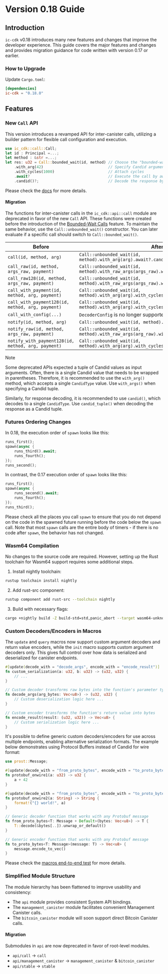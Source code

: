 # Version 0.18 Guide

## Introduction

`ic-cdk` v0.18 introduces many new features and changes that improve the developer experience.
This guide covers the major features and changes and provides migration guidance for code written with version 0.17 or earlier.

### How to Upgrade

Update `Cargo.toml`:
```toml
[dependencies]
ic-cdk = "0.18.0"
```

## Features

### New `Call` API

This version introduces a revamped API for inter-canister calls, utilizing a builder pattern for flexible call configuration and execution.

```rust
use ic_cdk::call::Call;
let id : Principal =...;
let method : &str =...;
let res: u32 = Call::bounded_wait(id, method) // Choose the "bounded-wait" constructor
    .with_arg(42)                             // Specify Candid argument
    .with_cycles(1000)                        // Attach cycles
    .await?                                   // Execute the call by awaiting it
    .candid()?;                               // Decode the response bytes as Candid value
```

Please check the [docs](https://docs.rs/ic-cdk/0.18.0/ic_cdk/call/struct.Call.html) for more details.

#### Migration

The functions for inter-canister calls in the `ic_cdk::api::call` module are deprecated in favor of the new `Call` API. These functions were created before the introduction of the [Bounded-Wait Calls](https://internetcomputer.org/docs/references/async-code#ic-call-types) feature. To maintain the same behavior, use the `Call::unbounded_wait()` constructor. You can later evaluate if a specific call should switch to `Call::bounded_wait()`.

| Before                                             | After                                                                                    |
|----------------------------------------------------|------------------------------------------------------------------------------------------|
| `call(id, method, arg)`                            | `Call::unbounded_wait(id, method).with_arg(arg).await?.candid()?`                        |
| `call_raw(id, method, args_raw, payment)`          | `Call::unbounded_wait(id, method).with_raw_args(args_raw).with_cycles(payment).await?`   |
| `call_raw128(id, method, args_raw, payment)`       | `Call::unbounded_wait(id, method).with_raw_args(args_raw).with_cycles(payment).await?`   |
| `call_with_payment(id, method, arg, payment)`      | `Call::unbounded_wait(id, method).with_arg(arg).with_cycles(payment).await?.candid()?`   |
| `call_with_payment128(id, method, arg, payment)`   | `Call::unbounded_wait(id, method).with_arg(arg).with_cycles(payment).await?.candid()?`   |
| `call_with_config(...)`                            | `DecoderConfig` is no longer supported.                                                  |
| `notify(id, method, arg)`                          | `Call::unbounded_wait(id, method).with_arg(arg).oneway()?`                               |
| `notify_raw(id, method, args_raw, payment)`        | `Call::unbounded_wait(id, method).with_raw_args(arg_raw).with_cycles(payment).oneway()?` |
| `notify_with_payment128(id, method, arg, payment)` | `Call::unbounded_wait(id, method).with_arg(arg).with_cycles(payment).oneway()?`          |

> [!NOTE]
> Some deprecated APIs expected a tuple of Candid values as input arguments. Often, there is a single Candid value that needs to be wrapped in parentheses. Therefore, it is recommended to use the `with_arg()` method, which accepts a single `CandidType` value. Use `with_args()` when specifying a Candid tuple.
>
> Similarly, for response decoding, it is recommended to use `candid()`, which decodes to a single `CandidType`. Use `candid_tuple()` when decoding the response as a Candid tuple.

### Futures Ordering Changes

In 0.18, the execution order of `spawn` looks like this:

```rs
runs_first();
spawn(async {
	runs_third().await;
	runs_fourth();
});
runs_second();
```

In contrast, the 0.17 execution order of `spawn` looks like this:

```rs
runs_first();
spawn(async {
	runs_second().await;
	runs_fourth();
});
runs_third();
```

Please check all the places you call `spawn` to ensure that you do not depend on the code in the spawned future running before the code below the `spawn` call. Note that most `spawn` calls are the entire body of timers - if there is no code after `spawn`, the behavior has not changed.

### Wasm64 Compilation

No changes to the source code are required. However, setting up the Rust toolchain for Wasm64 support requires some additional steps.

1. Install nightly toolchain: 
```bash
rustup toolchain install nightly
```
2. Add rust-src component:
```bash
rustup component add rust-src --toolchain nightly
```
3. Build with necessary flags:
```bash
cargo +nightly build -Z build-std=std,panic_abort --target wasm64-unknown-unknown
```

### Custom Decoders/Encoders in Macros

The `update` and `query` macros now support custom argument decoders and return value encoders, while the `init` macro supports custom argument decoders only. This gives full control over how data is serialized and deserialized for canister endpoints.

```rust
#[update(decode_with = "decode_args", encode_with = "encode_result")]
fn custom_serialization(a: u32, b: u32) -> (u32, u32) {
    // ...
}

// Custom decoder transforms raw bytes into the function's parameter types
fn decode_args(arg_bytes: Vec<u8>) -> (u32, u32) {
    // Custom deserialization logic here ...
}

// Custom encoder transforms the function's return value into bytes
fn encode_result(result: (u32, u32)) -> Vec<u8> {
    // Custom serialization logic here ...
}
```

It's possible to define generic custom decoders/encoders for use across multiple endpoints, enabling alternative serialization formats. The example below demonstrates using Protocol Buffers instead of Candid for wire format:

```rust
use prost::Message;

#[update(decode_with = "from_proto_bytes", encode_with = "to_proto_bytes")]
fn protobuf_onwire1(a: u32) -> u32 {
    a + 42
}

#[update(decode_with = "from_proto_bytes", encode_with = "to_proto_bytes")]
fn protobuf_onwire2(a: String) -> String {
    format!("{} world!", a)
}

// Generic decoder function that works with any Protobuf message
fn from_proto_bytes<T: Message + Default>(bytes: Vec<u8>) -> T {
    T::decode(&bytes[..]).unwrap_or_default()
}

// Generic encoder function that works with any Protobuf message
fn to_proto_bytes<T: Message>(message: T) -> Vec<u8> {
    message.encode_to_vec()
}
```

Please check the [macros end-to-end test](../e2e-tests/src/bin/macros/) for more details.

### Simplified Module Structure

The module hierarchy has been flattened to improve usability and consistency:
- The `api` module provides consistent System API bindings.
- The `management_canister` module facilitates convenient Management Canister calls.
- The `bitcoin_canister` module will soon support direct Bitcoin Canister calls.

#### Migration

Submodules in `api` are now deprecated in favor of root-level modules.
- `api/call` -> `call`
- `api/management_canister` -> `management_canister` & `bitcoin_canister`
- `api/stable` -> `stable`
